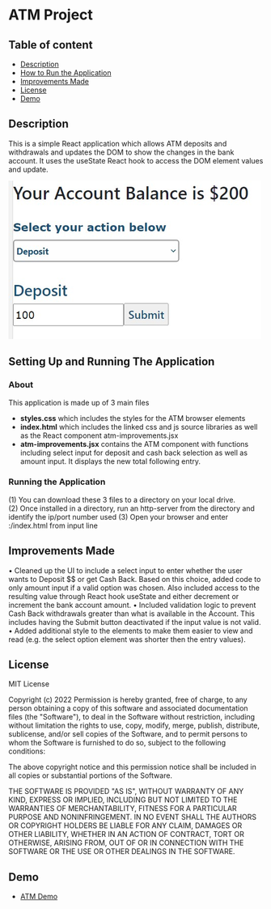 # ATM Project

## Table of content

- [Description](##description)
- [How to Run the Application](#about)
- [Improvements Made](#improvement)
- [License](#license)
- [Demo](#demo)

## Description
This is a simple React application which allows ATM deposits and withdrawals and updates the DOM to show the changes in the bank account.  It uses the useState React hook to access the DOM element values and update.

<img src="./assets/atm.jpg">

## Setting Up and Running The Application

### About
This application is made up of 3 main files
  - <b>styles.css</b> which includes the styles for the ATM browser elements
  - <b>index.html</b> which includes the linked css and js source libraries as well as the React component atm-improvements.jsx
  - <b>atm-improvements.jsx</b> contains the ATM component with functions including select input for deposit and cash back selection as well as amount input.  It displays the new total following entry.

### Running the Application
 (1) You can download these 3 files to a directory on your local drive.  
 (2) Once installed in a directory, run an http-server from the directory and identify the ip/port number used
 (3) Open your browser and enter <ip>:<port>/index.html from input line
 
## Improvements Made
•	 Cleaned up the UI to include a select input to enter whether the user wants to Deposit $$ or get Cash Back.   Based on this choice, added code to only amount input if a valid option was chosen.  Also included access to the resulting value through React hook useState and either decrement or increment the bank account amount.
•	 Included validation logic to prevent Cash Back withdrawals greater than what is available in the Account.  This includes having the Submit button deactivated if the input value is not valid.
•	 Added additional style to the elements to make them easier to view and read (e.g. the select option element was shorter then the entry values).

## License

MIT License

Copyright (c) 2022
Permission is hereby granted, free of charge, to any person obtaining a copy of this software and associated documentation files (the "Software"), to deal in the Software without restriction, including without limitation the rights to use, copy, modify, merge, publish, distribute, sublicense, and/or sell copies of the Software, and to permit persons to whom the Software is furnished to do so, subject to the following conditions:

The above copyright notice and this permission notice shall be included in all copies or substantial portions of the Software.

THE SOFTWARE IS PROVIDED "AS IS", WITHOUT WARRANTY OF ANY KIND, EXPRESS OR IMPLIED, INCLUDING BUT NOT LIMITED TO THE WARRANTIES OF MERCHANTABILITY, FITNESS FOR A PARTICULAR PURPOSE AND NONINFRINGEMENT. IN NO EVENT SHALL THE AUTHORS OR COPYRIGHT HOLDERS BE LIABLE FOR ANY CLAIM, DAMAGES OR OTHER LIABILITY, WHETHER IN AN ACTION OF CONTRACT, TORT OR OTHERWISE, ARISING FROM, OUT OF OR IN CONNECTION WITH THE SOFTWARE OR THE USE OR OTHER DEALINGS IN THE SOFTWARE.


## Demo

* [ATM Demo](https://pamelaarcher.github.io/atm)
